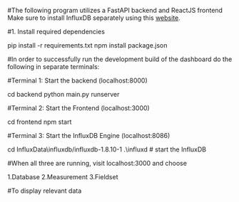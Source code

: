 #The following program utilizes a FastAPI backend and ReactJS frontend
Make sure to install InfluxDB separately using this [website](https://www.influxdata.com/downloads/).

#1. Install required dependencies
    
pip install -r requirements.txt
npm install package.json

#In order to successfully run the development build of the dashboard do the following in separate terminals:

#Terminal 1: Start the backend (localhost:8000)

cd backend
python main.py runserver

#Terminal 2: Start the Frontend (localhost:3000)

cd frontend
npm start

#Terminal 3: Start the InfluxDB Engine (localhost:8086)

cd InfluxData\influxdb/influxdb-1.8.10-1
.\influxd  # start the InfluxDB



#When all three are running, visit localhost:3000 and choose

1.Database
2.Measurement
3.Fieldset

#To display relevant data


